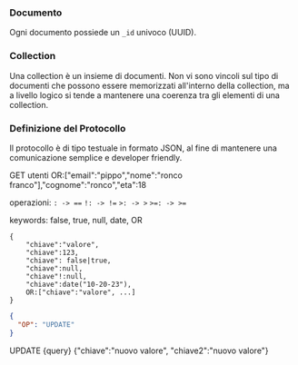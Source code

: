 ### Documento

Ogni documento possiede un `_id` univoco (UUID).

### Collection

Una collection è un insieme di documenti. Non vi sono vincoli sul tipo di documenti che possono essere memorizzati all'interno della collection, ma a livello logico si tende a mantenere una coerenza tra gli elementi di una collection.

### Definizione del Protocollo

Il protocollo è di tipo testuale in formato JSON, al fine di mantenere una comunicazione semplice e developer friendly.

GET
utenti
OR:["email":"pippo","nome":"ronco franco"],"cognome":"ronco","eta":18

operazioni:
`: -> ==`
`!: -> !=`
`>: -> >`
`>=: -> >=`

keywords:
false, true, null, date, OR

```
{
    "chiave":"valore",
    "chiave":123,
    "chiave": false|true,
    "chiave":null,
    "chiave"!:null,
    "chiave":date("10-20-23"),
    OR:["chiave":"valore", ...]
}
```

```json
{
  "OP": "UPDATE"
}
```

UPDATE
<collection>
{query}
{"chiave":"nuovo valore", "chiave2":"nuovo valore"}